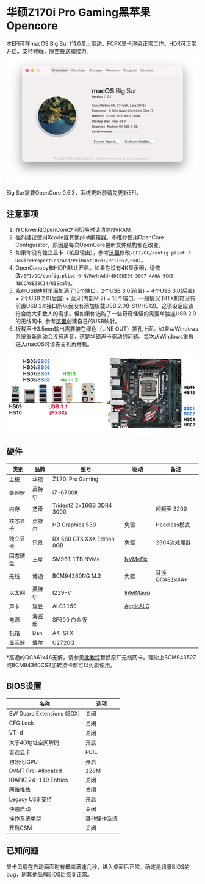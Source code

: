 # 华硕Z170i Pro Gaming黑苹果Opencore
本EFI可在macOS Big Sur (11.0.1)上驱动。FCPX显卡渲染正常工作。HDR可正常开启。支持睡眠，隔空投送和接力。
![image](Screenshot_en-us.png)

Big Sur需要OpenCore 0.6.3，系统更新前请先更新EFI。

## 注意事项
1. 在Clover和OpenCore之间切换时请清除NVRAM。
2. 强烈建议使用Xcode或其他plist编辑器。不推荐使用OpenCore Configurator，原因是每次OpenCore更新文件结构都在改变。
3. 如果你没有独立显卡（核显输出），参考[这里](https://dortania.github.io/OpenCore-Desktop-Guide/config.plist/skylake.html#add_1)修改`/EFI/OC/config.plist` -> `DeviceProperties/Add/PciRoot(0x0)/Pci(0x2,0x0)`。
4. OpenCanopy和HiDPI默认开启。如果你没有4K显示器，请修改`/EFI/OC/config.plist` -> `NVRAM/Add/4D1EDE05-38C7-4A6A-9CC6-4BCCA8B38C14/UIScale`。
5. 我在USB映射里面加满了15个端口。2个USB 3.0(前置) + 4个USB 3.0(后置) + 2个USB 2.0(后置) + 蓝牙(内部M.2) = 15个端口。一般情况下ITX机箱没有前置USB 2.0接口所以我没有添加板载USB 2.0(HS11/HS12)。这项设定应该符合绝大多数人的需求。但如果你选购了一些奇奇怪怪的需要单独连USB 2.0的无线网卡, 参考[这里](https://dortania.github.io/USB-Map-Guide/)创建自己的USB映射。
6. 板载声卡3.5mm输出需要接在绿色（LINE OUT）插孔上面。如果从Windows系统重新启动会没有声音，这是华硕声卡驱动的问题。每次从Windows重启进入macOS时请先关机再开机。

![image](Z170iProGaming.jpg)

## 硬件
| 类别 | 品牌 | 型号 | 驱动 | 备注 |
|-----|-----|-----|-----|-----|
| 主板 | 华硕 | Z170i Pro Gaming | | |
| 处理器 | 英特尔 | i7-6700K |  | |
| 内存 | 芝奇 | TridentZ 2x16GB DDR4 3000 |  | 超频至 3200 |
| 核芯显卡 | 英特尔 | HD Graphics 530 | 免驱 | Headless模式 |
| 独立显卡 | 讯景 | RX 580 GTS XXX Edition 8GB | 免驱 | 2304流处理器 |
| 固态硬盘 | 三星 | SM961 1TB NVMe | [NVMeFix](https://github.com/acidanthera/NVMeFix) | |
| 无线 | 博通 | BCM94360NG M.2 | 免驱 | 替换QCA61x4A* |
| 以太网 | 英特尔 | I219-V | [IntelMausi](https://github.com/acidanthera/IntelMausi) | |
| 声卡 | 瑞昱 | ALC1150 | [AppleALC](https://github.com/acidanthera/AppleALC) | |
| 电源 | 海盗船 | SF600 白金版 | | |
| 机箱 | Dan | A4-SFX | | |
| 显示器 | 戴尔 | U2720Q | | |

*高通的QCA61x4A无解，请参见[此教程](https://www.tonymacx86.com/threads/bcm94352z-installed-on-asus-z170i-pro-gaming-wifi-and-bt.191274)替换原厂无线网卡。理论上BCM94352Z或BCM94360CS2加转接卡都可以免驱使用。
## BIOS设置
| 名称 | 选项 |
| --- | --- |
| SW Guard Extensions (SGX) | 关闭 |
| CFG Lock | 关闭 |
| VT-d | 关闭 |
| 大于4G地址空间解码 | 开启 |
| 首选显卡 | PCIE |
| 初始化iGPU | 开启 |
| DVMT Pre-Allocated | 128M |
| IOAPIC 24-119 Entries | 关闭 |
| 网络堆栈 | 关闭 |
| Legacy USB 支持| 开启 |
| 快速启动 | 关闭 |
| 操作系统类型 | 其他操作系统 |
| 开启CSM | 关闭 |

## 已知问题
显卡风扇在启动画面时有概率满速几秒，进入桌面后正常。确定是讯景BIOS的bug，刷其他品牌BIOS后恢复正常。
